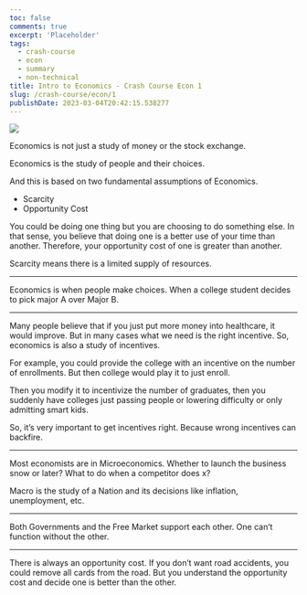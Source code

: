 ```yaml
---
toc: false
comments: true
excerpt: 'Placeholder'
tags:
  - crash-course
  - econ
  - summary
  - non-technical
title: Intro to Economics - Crash Course Econ 1
slug: /crash-course/econ/1
publishDate: 2023-03-04T20:42:15.538277
---
```


![](https://www.youtube.com/watch?v=3ez10ADR_gM)

Economics is not just a study of money or the stock exchange.

Economics is the study of people and their choices.

And this is based on two fundamental assumptions of Economics.

- Scarcity
- Opportunity Cost

You could be doing one thing but you are choosing to do something else. In that sense, you believe that doing one is a better use of your time than another. Therefore, your opportunity cost of one is greater than another.

Scarcity means there is a limited supply of resources.

---

Economics is when people make choices. When a college student decides to pick major A over Major B.

---

Many people believe that if you just put more money into healthcare, it would improve. But in many cases what we need is the right incentive. So, economics is also a study of incentives.

For example, you could provide the college with an incentive on the number of enrollments. But then college would play it to just enroll.

Then you modify it to incentivize the number of graduates, then you suddenly have colleges just passing people or lowering difficulty or only admitting smart kids.

So, it’s very important to get incentives right. Because wrong incentives can backfire.

---

Most economists are in Microeconomics. Whether to launch the business snow or later? What to do when a competitor does x?

Macro is the study of a Nation and its decisions like inflation, unemployment, etc.

---

Both Governments and the Free Market support each other. One can’t function without the other.

---

There is always an opportunity cost. If you don’t want road accidents, you could remove all cards from the road. But you understand the opportunity cost and decide one is better than the other.
